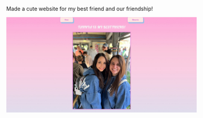 Made a cute website for my best friend and our friendship!

![alt text](https://github.com/lindzcoding/friendship/blob/master/assets/homepage.png?raw=true)